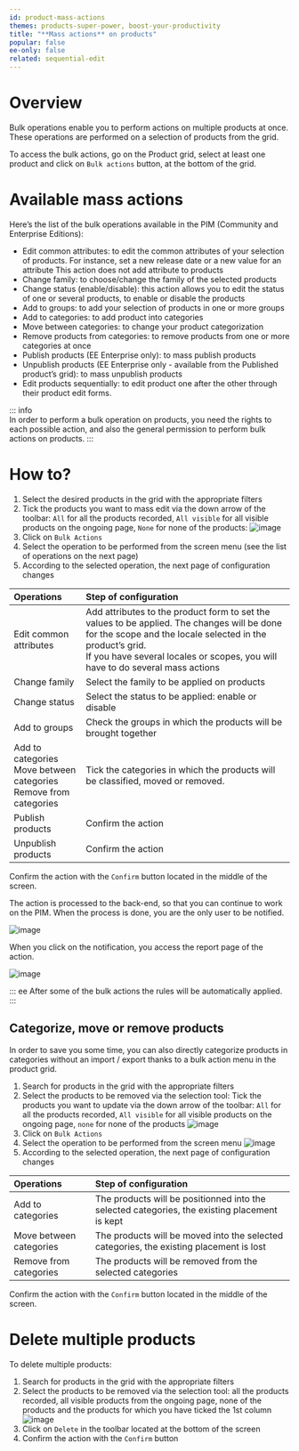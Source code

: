 ```yaml
---
id: product-mass-actions
themes: products-super-power, boost-your-productivity
title: "**Mass actions** on products"
popular: false
ee-only: false
related: sequential-edit
---
```


# Overview

Bulk operations enable you to perform actions on multiple products at once. These operations are performed on a selection of products from the grid.

To access the bulk actions, go on the Product grid, select at least one product and click on `Bulk actions` button, at the bottom of the grid.

# Available mass actions
Here’s the list of the bulk operations available in the PIM (Community and Enterprise Editions):
  - Edit common attributes: to edit the common attributes of your selection of products. For instance, set a new release date or a new value for an attribute This action does not add attribute to products
  - Change family: to choose/change the family of the selected products
  - Change status (enable/disable): this action allows you to edit the status of one or several products, to enable or disable the products
  - Add to groups: to add your selection of products in one or more groups
  - Add to categories: to add product into categories
  - Move between categories: to change your product categorization
  - Remove products from categories: to remove products from one or more categories at once
  - Publish products (EE Enterprise only): to mass publish products
  - Unpublish products (EE Enterprise only - available from the Published product’s grid): to mass unpublish products
- Edit products sequentially: to edit product one after the other through their product edit forms.


::: info  
In order to perform a bulk operation on products, you need the rights to each possible action, and also the general permission to perform bulk actions on products.
:::

# How to?

1.  Select the desired products in the grid with the appropriate filters
1.  Tick the products you want to mass edit via the down arrow of the toolbar: `All` for all the products recorded, `All visible` for all visible products on the ongoing page, `None` for none of the products:
  ![image](../img/dummy.png)
1.  Click on `Bulk Actions`
1.  Select the operation to be performed from the screen menu (see the list of operations on the next page)
1.  According to the selected operation, the next page of configuration changes

| Operations  | Step of configuration  |
|:------------|:-----------------------|
| Edit common attributes  | Add attributes to the product form to set the values ​​to be applied. The changes will be done for the scope and the locale selected in the product’s grid. <br>If you have several locales or scopes, you will have to do several mass actions                  |
| Change family | Select the family to be applied on products   |
| Change status | Select the status to be applied: enable or disable  |
| Add to groups     | Check the groups in which the products will be brought together       |
| Add to categories<br>Move between categories<br>Remove from categories | Tick the categories in which the products will be classified, moved or removed.   |
| Publish products  | Confirm the action     |
| Unpublish products  | Confirm the action     |

Confirm the action with the `Confirm` button located in the middle of the screen.

The action is processed to the back-end, so that you can continue to work on the PIM. When the process is done, you are the only user to be notified.

![image](../img/dummy.png)

When you click on the notification, you access the report page of the action.

![image](../img/dummy.png)

::: ee
After some of the bulk actions the rules will be automatically applied.
:::

## Categorize, move or remove products

In order to save you some time, you can also directly categorize products in categories without an import / export thanks to a bulk action menu in the product grid.

1.  Search for products in the grid with the appropriate filters
2.  Select the products to be removed via the selection tool: Tick the products you want to update via the down arrow of the toolbar: `All` for all the products recorded, `All visible` for all visible products on the ongoing page, `none` for none of the products
  ![image](../img/dummy.png)
3.  Click on `Bulk Actions`
4.  Select the operation to be performed from the screen menu
![image](../img/dummy.png)
5.  According to the selected operation, the next page of configuration changes


| Operations                  | Step of configuration |
|:----------------------------|:----------------------|
| Add to categories | The products will be positionned into the selected categories, the existing placement is kept |
| Move between categories     | The products will be moved into the selected categories, the existing placement is lost       |
| Remove from categories | The products will be removed from the selected categories                                     |

Confirm the action with the `Confirm` button located in the middle of the screen.

# Delete multiple products

To delete multiple products:
1.  Search for products in the grid with the appropriate filters
2.  Select the products to be removed via the selection tool: all the products recorded, all visible products from the ongoing page, none of the products and the products for which you have ticked the 1st column
![image](../img/dummy.png)
3.  Click on `Delete` in the toolbar located at the bottom of the screen
4.  Confirm the action with the `Confirm` button
